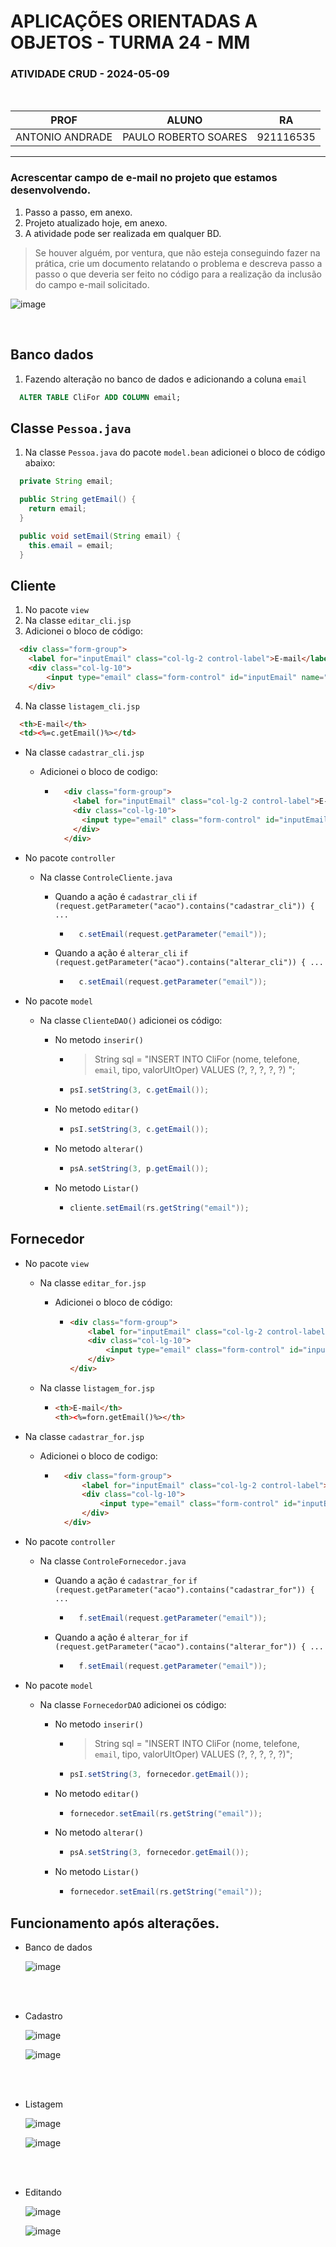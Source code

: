 # APLICAÇÕES ORIENTADAS A OBJETOS - TURMA 24 - MM

### ATIVIDADE CRUD - 2024-05-09
<br>

| PROF | ALUNO | RA |
|----------|----------|----------|
| ANTONIO ANDRADE   | PAULO ROBERTO SOARES   | 921116535   |

---

### Acrescentar campo de e-mail no projeto que estamos desenvolvendo. 
1. Passo a passo, em anexo.
2. Projeto atualizado hoje, em anexo.
3. A atividade pode ser realizada em qualquer BD.

> Se houver alguém, por ventura, que não esteja conseguindo fazer na prática, crie um documento relatando o problema e descreva passo a passo o que deveria ser feito no código para a realização da inclusão do campo e-mail solicitado.

![image](https://github.com/PauloRobertoFilhoo/Uni9-CC/assets/119015635/d7a635dd-cbbe-4c99-bf48-7245b1abe148)


<br>

## Banco dados
1. Fazendo alteração no banco de dados e adicionando a coluna `email`
```sql
  ALTER TABLE CliFor ADD COLUMN email;
```

## Classe `Pessoa.java`
1. Na classe `Pessoa.java` do pacote `model.bean` adicionei o bloco de código abaixo:
```java
  private String email;

  public String getEmail() {
    return email;
  }

  public void setEmail(String email) {
    this.email = email;
  }
```

## Cliente
1. No pacote `view`
2. Na classe `editar_cli.jsp`
3. Adicionei o bloco de código:
```html
  <div class="form-group">
    <label for="inputEmail" class="col-lg-2 control-label">E-mail</label>
    <div class="col-lg-10">
        <input type="email" class="form-control" id="inputEmail" name="email" placeholder="Digite seu email" value="<%=c.getEmail()%>">
    </div>
  ```
4. Na classe `listagem_cli.jsp`
  ```html
    <th>E-mail</th>
    <td><%=c.getEmail()%></td>
  ```


* Na classe `cadastrar_cli.jsp`

  * Adicionei o bloco de codigo:
    
    * ```html
        <div class="form-group">
          <label for="inputEmail" class="col-lg-2 control-label">E-mail</label>
          <div class="col-lg-10">
            <input type="email" class="form-control" id="inputEmail" name="email" placeholder="Digite seu e-mail" value="">
          </div>
        </div>
      ```


* No pacote `controller`

  * Na classe `ControleCliente.java`

    * Quando a ação é `cadastrar_cli` `if (request.getParameter("acao").contains("cadastrar_cli")) { ...`

      * ```java
          c.setEmail(request.getParameter("email"));
        ```
    * Quando a ação é `alterar_cli` `if (request.getParameter("acao").contains("alterar_cli")) { ...`

      * ```java
          c.setEmail(request.getParameter("email"));
        ```


* No pacote `model`

  * Na classe `ClienteDAO()` adicionei os código:

    * No metodo `inserir()`
      * > String sql = "INSERT INTO CliFor (nome, telefone, `email`, tipo, valorUltOper) VALUES (?, ?, ?, ?, ?) ";

      * ```java
        psI.setString(3, c.getEmail());
        ```
    * No metodo `editar()`

        * ```java
          psI.setString(3, c.getEmail());
          ```
    * No metodo `alterar()`

      * ```java
        psA.setString(3, p.getEmail());
        ```
    * No metodo `Listar()`

      * ```java
        cliente.setEmail(rs.getString("email"));
        ```

## Fornecedor
* No pacote `view`

  * Na classe `editar_for.jsp`

    * Adicionei o bloco de código:

      * ```html
        <div class="form-group">
            <label for="inputEmail" class="col-lg-2 control-label">E-mail</label>
            <div class="col-lg-10">
                <input type="email" class="form-control" id="inputEmail" name="email" placeholder="Digite seu email" value="<%=fornecedor.getEmail()%>">
            </div>
        </div>
        ```
  * Na classe `listagem_for.jsp`

    * ```html
      <th>E-mail</th>
      <th><%=forn.getEmail()%></th>
      ```


* Na classe `cadastrar_for.jsp`

  * Adicionei o bloco de codigo:
    
    * ```html
        <div class="form-group">
            <label for="inputEmail" class="col-lg-2 control-label">E-mail</label>
            <div class="col-lg-10">
                <input type="email" class="form-control" id="inputEmail" name="email" placeholder="Digite seu email" value="">
            </div>
        </div>
      ```


* No pacote `controller`

  * Na classe `ControleFornecedor.java`

    * Quando a ação é `cadastrar_for` `if (request.getParameter("acao").contains("cadastrar_for")) { ...`

      * ```java
          f.setEmail(request.getParameter("email"));
        ```
    * Quando a ação é `alterar_for` `if (request.getParameter("acao").contains("alterar_for")) { ...`

      * ```java
          f.setEmail(request.getParameter("email"));
        ```


* No pacote `model`

  * Na classe `FornecedorDAO` adicionei os código:

    * No metodo `inserir()`

      * > String sql = "INSERT INTO CliFor (nome, telefone, `email`, tipo, valorUltOper) VALUES (?, ?, ?, ?, ?)";

      * ```java
        psI.setString(3, fornecedor.getEmail());
        ```
    * No metodo `editar()`

        * ```java
          fornecedor.setEmail(rs.getString("email"));
          ```
    * No metodo `alterar()`

      * ```java
        psA.setString(3, fornecedor.getEmail());
        ```
    * No metodo `Listar()`

      * ```java
        fornecedor.setEmail(rs.getString("email"));
        ```

## Funcionamento após alterações.

* Banco de dados

  ![image](https://github.com/PauloRobertoFilhoo/Uni9-CC/assets/119015635/6b73868a-e12f-46d4-854c-405587073b83)


<br>
<br>

* Cadastro

  ![image](https://github.com/PauloRobertoFilhoo/Uni9-CC/assets/119015635/0042003c-b2a2-4a67-a6b0-335adfcbda02)


  ![image](https://github.com/PauloRobertoFilhoo/Uni9-CC/assets/119015635/ddc076c3-bfbf-4eba-8577-41142b59f156)


<br>
<br>

* Listagem

  ![image](https://github.com/PauloRobertoFilhoo/Uni9-CC/assets/119015635/cec5ff9a-b143-48b4-9639-e28c7d0121db)


  ![image](https://github.com/PauloRobertoFilhoo/Uni9-CC/assets/119015635/e9cf94a2-4d60-48fe-be42-f1705a13e19f)


<br>
<br>

* Editando 

  ![image](https://github.com/PauloRobertoFilhoo/Uni9-CC/assets/119015635/2ef6056d-47b0-4ed9-a4ed-c56699601c02)


  ![image](https://github.com/PauloRobertoFilhoo/Uni9-CC/assets/119015635/fca71e28-1684-409b-bd35-5bc0c64a0c7b)

